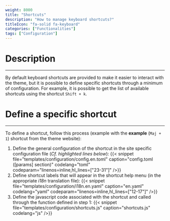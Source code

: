 ```yaml
---
weight: 8000
title: "Shortcuts"
description: "How to manage keyboard shortcuts?"
titleIcon: "fa-solid fa-keyboard"
categories: ["Functionalities"]
tags: ["Configuration"]
---
```


# Description
---

By default keyboard shortcuts are provided to make it easier to interact with the theme, but it is possible to define specific shortcuts through a minimum of configuration.
For example, it is possible to get the list of available shortcuts using the shortcut `Shift + k`.

# Define a specific shortcut
---

To define a shortcut, follow this process (example with the **example** (`Maj + 1`) shortcut from the theme website):

1. Define the general configuration of the shortcut in the site specific configuration file (*Cf. highlighted lines below*):
{{< snippet
    file="templates/configuration/config.en.toml"
    caption="config.toml ([params] section)"
    codelang="toml"
    codeparam="linenos=inline,hl_lines=[\"23-31\"]"
/>}}
2. Define shortcut labels that will appear in the shortcut help menu (in the appropriate *i18n* translation file):
{{< snippet
    file="templates/configuration/i18n.en.yaml"
    caption="en.yaml"
    codelang="yaml"
    codeparam="linenos=inline,hl_lines=[\"12-17\"]"
/>}}
3. Define the javascript code associated with the shortcut and called through the function defined in step 1:
{{< snippet
    file="templates/configuration/shortcuts.js"
    caption="shortcuts.js"
    codelang="js"
/>}}

